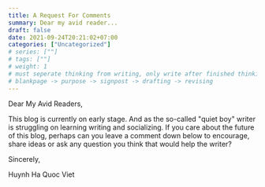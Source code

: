 ```yaml
---
title: A Request For Comments
summary: Dear my avid reader...
draft: false
date: 2021-09-24T20:21:02+07:00
categories: ["Uncategorized"]
# series: [""]
# tags: [""]
# weight: 1
# must seperate thinking from writing, only write after finished thinking
# blankpage -> purpose -> signpost -> drafting -> revising
---
```


Dear My Avid Readers,

This blog is currently on early stage. And as the so-called "quiet boy" writer is struggling on learning writing and socializing. If you care about the future of this blog, perhaps can you leave a comment down below to encourage, share ideas or ask any question you think that would help the writer?

Sincerely,

Huynh Ha Quoc Viet
